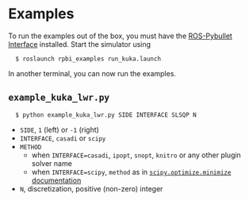 # Examples

To run the examples out of the box, you must have the [ROS-Pybullet Interface](https://github.com/cmower/ros_pybullet_interface) installed.
Start the simulator using 
```
  $ roslaunch rpbi_examples run_kuka.launch
```

In another terminal, you can now run the examples.

## `example_kuka_lwr.py`

```
  $ python example_kuka_lwr.py SIDE INTERFACE SLSQP N
```
- `SIDE`, `1` (left) or `-1` (right)
- `INTERFACE`, `casadi` or `scipy`
- `METHOD`
  - when `INTERFACE=casadi`, `ipopt`, `snopt`, `knitro` or any other plugin solver name
  - when `INTERFACE=scipy`, `method` as in [`scipy.optimize.minimize` documentation](https://docs.scipy.org/doc/scipy/reference/generated/scipy.optimize.minimize.html)
- `N`, discretization, positive (non-zero) integer



